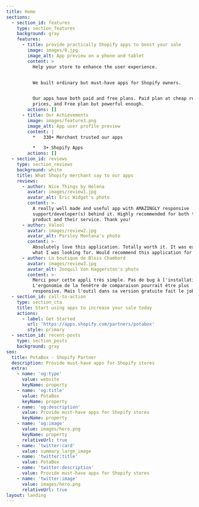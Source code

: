 ```yaml
---
title: Home
sections:
  - section_id: features
    type: section_features
    background: gray
    features:
      - title: provide practically Shopify apps to boost your sale
        image: images/8.jpg
        image_alt: App preview on a phone and tablet
        content: >
          Help your store to enhance the user experience.


          We built ordinary but must-have apps for Shopify owners.


          Our apps have both paid and free plans. Paid plan at cheap recurring
          prices, and Free plan but powerful enough.
        actions: []
      - title: Our Achievements
        image: images/feature3.png
        image_alt: App user profile preview
        content: |
          *   330+ Merchant trusted our apps

          *   3+ Shopify Apps
        actions: []
  - section_id: reviews
    type: section_reviews
    background: white
    title: What Shopify merchant say to our apps
    reviews:
      - author: Nice Things by Helena
        avatar: images/review1.jpg
        avatar_alt: Eric Widget's photo
        content: >-
          A really well made and useful app with AMAZINGLY responsive
          support/developer(s) behind it. Highly recommended for both the
          product and their service. Thank you!
      - author: Valool
        avatar: images/review2.jpg
        avatar_alt: Parsley Montana's photo
        content: >-
          Absolutely love this application. Totally worth it. It was exactly
          what I was looking for. Would recommend this application for anyone.
      - author: La boutique de Blois Chambord
        avatar: images/review3.jpg
        avatar_alt: Jonquil Von Haggerston's photo
        content: >-
          Merci pour cette appli très simple. Pas de bug à l'installation.
          L'ergonomie de la fenêtre de comparaison pourrait être plus
          responsive. Mais l'outil dans sa version gratuite fait le job.
  - section_id: call-to-action
    type: section_cta
    title: Start using apps to increase your sale today
    actions:
      - label: Get Started
        url: 'https://apps.shopify.com/partners/potabox'
        style: primary
  - section_id: recent-posts
    type: section_posts
    background: gray
seo:
  title: PotaBox - Shopify Partner
  description: Provide must-have apps for Shopify stores
  extra:
    - name: 'og:type'
      value: website
      keyName: property
    - name: 'og:title'
      value: PotaBox
      keyName: property
    - name: 'og:description'
      value: Provide must-have apps for Shopify stores
      keyName: property
    - name: 'og:image'
      value: images/hero.png
      keyName: property
      relativeUrl: true
    - name: 'twitter:card'
      value: summary_large_image
    - name: 'twitter:title'
      value: PotaBox
    - name: 'twitter:description'
      value: Provide must-have apps for Shopify stores
    - name: 'twitter:image'
      value: images/hero.png
      relativeUrl: true
layout: landing
---
```

